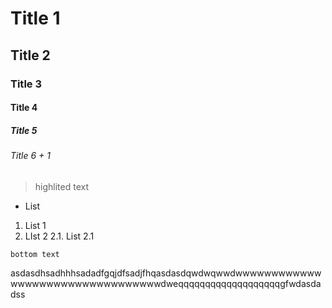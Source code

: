 # Title 1
## Title 2
### Title 3
#### Title 4
##### Title 5
###### Title 6 + 1

>highlited text

 - List

1. List 1
2. LIst 2
	2.1. List 2.1



```title
bottom text
```

asdasdhsadhhhsadadfgqjdfsadjfhqasdasdqwdwqwwdwwwwwwwwwwwwwwwwwwwwwwwwwwwwwwwwwdweqqqqqqqqqqqqqqqqqqqgfwdasdadss